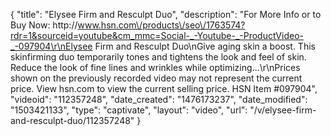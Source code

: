{
    "title": "Elysee Firm and Resculpt Duo",
    "description": "For More Info or to Buy Now: http:\/\/www.hsn.com\/products\/seo\/1763574?rdr=1&sourceid=youtube&cm_mmc=Social-_-Youtube-_-ProductVideo-_-097904\r\nElysee Firm and Resculpt Duo\nGive aging skin a boost. This skinfirming duo temporarily tones and tightens the look and feel of skin. Reduce the look of fine lines and wrinkles while optimizing...\r\nPrices shown on the previously recorded video may not represent the current price.  View hsn.com to view the current selling price. HSN Item #097904",
    "videoid": "112357248",
    "date_created": "1476173237",
    "date_modified": "1503421133",
    "type": "captivate",
    "layout": "video",
    "url": "\/v\/elysee-firm-and-resculpt-duo\/112357248"
}